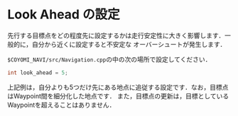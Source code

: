 # Look Ahead の設定
先行する目標点をどの程度先に設定するかは走行安定性に大きく影響します．一般的に，自分から近くに設定すると不安定な
オーバーシュートが発生します．

`$COYOMI_NAVI/src/Navigation.cpp`の中の次の場所で設定してください．

```cpp
int look_ahead = 5;
```

上記例は，自分よりも5つだけ先にある地点に追従する設定です．なお，目標点はWaypoint間を細分化した地点です．
また，目標点の更新は，目標としているWaypointを超えることはありません．
